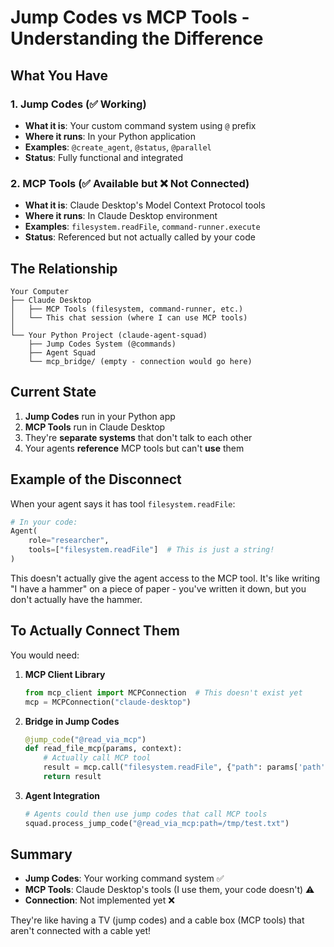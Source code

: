 # Jump Codes vs MCP Tools - Understanding the Difference

## What You Have

### 1. Jump Codes (✅ Working)
- **What it is**: Your custom command system using `@` prefix
- **Where it runs**: In your Python application
- **Examples**: `@create_agent`, `@status`, `@parallel`
- **Status**: Fully functional and integrated

### 2. MCP Tools (✅ Available but ❌ Not Connected)
- **What it is**: Claude Desktop's Model Context Protocol tools
- **Where it runs**: In Claude Desktop environment
- **Examples**: `filesystem.readFile`, `command-runner.execute`
- **Status**: Referenced but not actually called by your code

## The Relationship

```
Your Computer
├── Claude Desktop
│   ├── MCP Tools (filesystem, command-runner, etc.)
│   └── This chat session (where I can use MCP tools)
│
└── Your Python Project (claude-agent-squad)
    ├── Jump Codes System (@commands)
    ├── Agent Squad
    └── mcp_bridge/ (empty - connection would go here)
```

## Current State

1. **Jump Codes** run in your Python app
2. **MCP Tools** run in Claude Desktop
3. They're **separate systems** that don't talk to each other
4. Your agents **reference** MCP tools but can't **use** them

## Example of the Disconnect

When your agent says it has tool `filesystem.readFile`:
```python
# In your code:
Agent(
    role="researcher",
    tools=["filesystem.readFile"]  # This is just a string!
)
```

This doesn't actually give the agent access to the MCP tool. It's like writing "I have a hammer" on a piece of paper - you've written it down, but you don't actually have the hammer.

## To Actually Connect Them

You would need:

1. **MCP Client Library**
   ```python
   from mcp_client import MCPConnection  # This doesn't exist yet
   mcp = MCPConnection("claude-desktop")
   ```

2. **Bridge in Jump Codes**
   ```python
   @jump_code("@read_via_mcp")
   def read_file_mcp(params, context):
       # Actually call MCP tool
       result = mcp.call("filesystem.readFile", {"path": params['path']})
       return result
   ```

3. **Agent Integration**
   ```python
   # Agents could then use jump codes that call MCP tools
   squad.process_jump_code("@read_via_mcp:path=/tmp/test.txt")
   ```

## Summary

- **Jump Codes**: Your working command system ✅
- **MCP Tools**: Claude Desktop's tools (I use them, your code doesn't) ⚠️
- **Connection**: Not implemented yet ❌

They're like having a TV (jump codes) and a cable box (MCP tools) that aren't connected with a cable yet!
